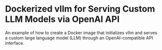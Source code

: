 # Dockerized vllm for Serving Custom LLM Models via OpenAI API
An example of how to create a Docker image that initializes vllm and serves a custom large language model (LLM) through an OpenAI-compatible API interface. 
